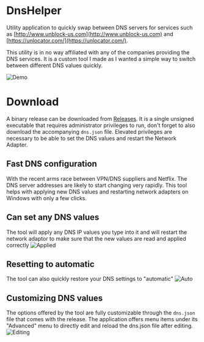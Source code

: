 # DnsHelper
Utility application to quickly swap between DNS servers for services such as [http://www.unblock-us.com](http://www.unblock-us.com) and [https://unlocator.com/](https://unlocator.com/).

This utility is in no way affiliated with any of the companies providing the DNS services. It is a custom tool I made as I wanted a simple way to switch between different DNS values quickly.

![Demo](https://raw.githubusercontent.com/sverrirs/DnsHelper/master/examples/v4.1/demo01.gif "Animated demonstration of the tool")

# Download
A binary release can be downloaded from [Releases](https://github.com/sverrirs/DnsHelper/releases). 
It is a single unsigned executable that requires administrator privileges to run, don't forget to also download the accompanying `dns.json` file.
Elevated privileges are necessary to be able to set the DNS values and restart the Network Adapter.

## Fast DNS configuration
With the recent arms race between VPN/DNS suppliers and Netflix. The DNS server addresses are likely to start changing very rapidly. 
This tool helps with applying new DNS values and restarting network adapters on Windows with only a few clicks.

## Can set any DNS values
The tool will apply any DNS IP values you type into it and will restart the network adaptor to make sure that the new values are read and applied correctly
![Applied](https://raw.githubusercontent.com/sverrirs/DnsHelper/master/examples/v4.1/setting-dns.jpg "A IPv4 sheet showing values that the tool updated")

## Resetting to automatic
The tool can also quickly restore your DNS settings to "automatic"
![Auto](https://raw.githubusercontent.com/sverrirs/DnsHelper/master/examples/v4.1/setting-dns.jpg "The tool can also restore the DNS values to automatic")

## Customizing DNS values 
The options offered by the tool are fully customizable through the `dns.json` file that comes with the release. The application offers menu items under its "Advanced" menu to directly edit and reload the dns.json file after editing.
![Editing](https://raw.githubusercontent.com/sverrirs/DnsHelper/master/examples/v4.1/editing-dnsfile.png "Editing the dns.json file")

